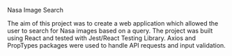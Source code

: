 Nasa Image Search

The aim of this project was to create a web application which allowed the user to search for Nasa images based on a query. The project was built using React and tested with Jest/React Testing Library. Axios and PropTypes packages were used to handle API requests and input validation.
